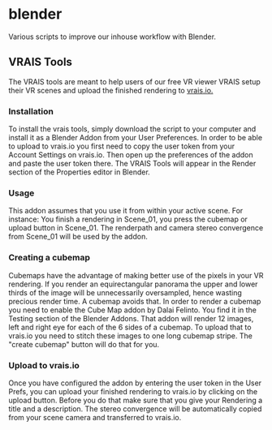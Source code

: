 # blender
Various scripts to improve our inhouse workflow with Blender.

## VRAIS Tools
The VRAIS tools are meant to help users of our free VR viewer VRAIS setup their VR scenes and upload the finished rendering to [vrais.io.](http://www.vrais.io)
### Installation
To install the vrais tools, simply download the script to your computer and install it as a Blender Addon from your User Preferences. 
In order to be able to upload to vrais.io you first need to copy the user token from your Account Settings on vrais.io. Then open up the preferences of the addon and paste the user token there.
The VRAIS Tools will appear in the Render section of the Properties editor in Blender.
### Usage
This addon assumes that you use it from within your active scene. For instance: You finish a rendering in Scene_01, you press the cubemap or upload button in Scene_01. The renderpath and camera stereo convergence from Scene_01 will be used by the addon.
### Creating a cubemap
Cubemaps have the advantage of making better use of the pixels in your VR rendering. If you render an equirectangular panorama the upper and lower thirds of the image will be
unnecessarily oversampled, hence wasting precious render time. A cubemap avoids that.
In order to render a cubemap you need to enable the Cube Map addon by Dalai Felinto. You find it in the Testing section of the Blender Addons.
That addon will render 12 images, left and right eye for each of the 6 sides of a cubemap. To upload that to vrais.io you need to stitch
these images to one long cubemap stripe. The "create cubemap" button will do that for you. 
### Upload to vrais.io
Once you have configured the addon by entering the user token in the User Prefs, you can upload your finished rendering to vrais.io by clicking on the upload button.
Before you do that make sure that you give your Rendering a title and a description. The stereo convergence will be automatically copied from your scene camera and transferred to vrais.io.

